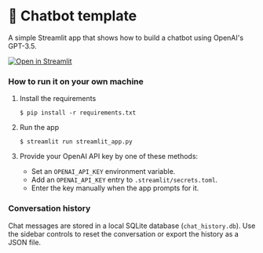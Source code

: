 # 💬 Chatbot template

A simple Streamlit app that shows how to build a chatbot using OpenAI's GPT-3.5.

[![Open in Streamlit](https://static.streamlit.io/badges/streamlit_badge_black_white.svg)](https://chatbot-template.streamlit.app/)

### How to run it on your own machine

1. Install the requirements

   ```
   $ pip install -r requirements.txt
   ```

2. Run the app

   ```
   $ streamlit run streamlit_app.py
   ```

3. Provide your OpenAI API key by one of these methods:

   - Set an `OPENAI_API_KEY` environment variable.
   - Add an `OPENAI_API_KEY` entry to `.streamlit/secrets.toml`.
   - Enter the key manually when the app prompts for it.

### Conversation history

Chat messages are stored in a local SQLite database (`chat_history.db`). Use the sidebar controls to reset the conversation or export the history as a JSON file.
